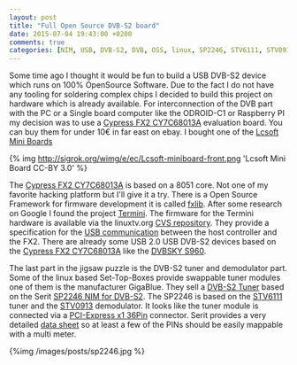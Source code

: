 ```yaml
---
layout: post
title: "Full Open Source DVB-S2 board"
date: 2015-07-04 19:43:00 +0200
comments: true
categories: [NIM, USB, DVB-S2, DVB, OSS, linux, SP2246, STV6111, STV0913 ]
---
```


Some time ago I thought it would be fun to build a USB DVB-S2 device which runs on 100% OpenSource Software. Due to the fact I do not have any tooling for soldering complex chips I decided to build this project on hardware which is already available. For interconnection of the DVB part with the PC or a Single board computer like the ODROID-C1 or Raspberry PI my decision was to use a [Cypress FX2 CY7C68013A](http://www.cypress.com/?id=193) evaluation board. You can buy them for under 10€ in far east on ebay. I bought one of the [Lcsoft Mini Boards](http://sigrok.org/wiki/Lcsoft_Mini_Board) 

{%  img http://sigrok.org/wimg/e/ec/Lcsoft-miniboard-front.png 'Lcsoft Mini Board CC-BY 3.0' %}

The [Cypress FX2 CY7C68013A](http://www.cypress.com/?id=193) is based on a 8051 core. Not one of my favorite hacking platform but I'll give it a try. There is a Open Source Framework for firmware development it is called [fxlib](https://github.com/djmuhlestein/fx2lib). After some research on Google I found the project [Termini](http://qanu.de/termini.php). The firmware for the Termini hardware is available via the linuxtv.org [CVS repository](http://linuxtv.org/cgi-bin/viewvc.cgi/dvb-hw/dvbusb-fx2/termini/). They provide a specification for the [USB communication](http://qanu.de/docs/dvbt-usb-spec.pdf) between the host controller and the FX2. There are already some USB 2.0 USB DVB-S2 devices based on the [Cypress FX2 CY7C68013A](http://www.cypress.com/?id=193) like the [DVBSKY S960](http://www.linuxtv.org/wiki/index.php/DVBSKY_S960).

The last part in the jigsaw puzzle is the DVB-S2 tuner and demodulator part. Some of the linux based Set-Top-Boxes provide swappable tuner modules one of them is the manufacturer GigaBlue. They sell a [DVB-S2 Tuner](http://www.gigablue.de/portfolio-item/gigablue-dvb-s2-tuner/) based on the Serit [SP2246 NIM for DVB-S2](http://serit.hk/Products_Details.aspx?IDX=144). The SP2246 is based on the [STV6111](http://www.st.com/web/catalog/mmc/FM131/SC1003/PF251478) tuner and the [STV0913](http://www.st.com/web/catalog/mmc/FM131/SC628/SS1334/PF252767?s_searchtype=partnumber) demodulator. It looks like the tuner module is connected via a [PCI-Express x1 36Pin](https://en.wikipedia.org/wiki/PCI_Express#Form_factors) connector. Serit provides a very detailed [data sheet](http://serit.hk/Manager/Public/pdf/201212070342307ead.pdf) so at least a few of the PINs should be easily mappable with a multi meter. 

{%img /images/posts/sp2246.jpg %}

